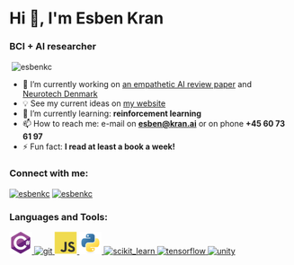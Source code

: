 <h1>Hi 👋, I'm Esben Kran</h1>
<h3>BCI + AI researcher</h3>

<p>&nbsp;<img align="center" src="https://github-readme-stats.vercel.app/api?username=esbenkc&show_icons=true&locale=en" alt="esbenkc" /></p>

- 🔭 I’m currently working on [an empathetic AI review paper](https://gitlab.com/esbenkran/empathetic-ai/-/boards/2566319) and [Neurotech Denmark](https://twitter.com/neurotech-denmark)
- 💡 See my current ideas on [my website](https://kran.ai/bachelor/ideas.php)
- 🌱 I’m currently learning: **reinforcement learning**
- 📫 How to reach me: e-mail on **esben@kran.ai** or on phone **+45 60 73 61 97**
- ⚡ Fun fact: **I read at least a book a week!**

<h3 align="left">Connect with me:</h3>
<p align="left">
<a href="https://twitter.com/esbenkc" target="blank"><img align="center" src="https://cdn.jsdelivr.net/npm/simple-icons@3.0.1/icons/twitter.svg" alt="esbenkc" height="30" width="40" /></a>
<a href="https://linkedin.com/in/esbenkc" target="blank"><img align="center" src="https://cdn.jsdelivr.net/npm/simple-icons@3.0.1/icons/linkedin.svg" alt="esbenkc" height="30" width="40" /></a>
</p>

<h3 align="left">Languages and Tools:</h3>
<p align="left"> <a href="https://www.w3schools.com/cs/" target="_blank"> <img src="https://raw.githubusercontent.com/devicons/devicon/master/icons/csharp/csharp-original.svg" alt="csharp" width="40" height="40"/> </a> <a href="https://git-scm.com/" target="_blank"> <img src="https://www.vectorlogo.zone/logos/git-scm/git-scm-icon.svg" alt="git" width="40" height="40"/> </a> <a href="https://developer.mozilla.org/en-US/docs/Web/JavaScript" target="_blank"> <img src="https://raw.githubusercontent.com/devicons/devicon/master/icons/javascript/javascript-original.svg" alt="javascript" width="40" height="40"/> </a> <a href="https://www.python.org" target="_blank"> <img src="https://raw.githubusercontent.com/devicons/devicon/master/icons/python/python-original.svg" alt="python" width="40" height="40"/> </a> <a href="https://scikit-learn.org/" target="_blank"> <img src="https://upload.wikimedia.org/wikipedia/commons/0/05/Scikit_learn_logo_small.svg" alt="scikit_learn" width="40" height="40"/> </a> <a href="https://www.tensorflow.org" target="_blank"> <img src="https://www.vectorlogo.zone/logos/tensorflow/tensorflow-icon.svg" alt="tensorflow" width="40" height="40"/> </a> <a href="https://unity.com/" target="_blank"> <img src="https://www.vectorlogo.zone/logos/unity3d/unity3d-icon.svg" alt="unity" width="40" height="40"/> </a> </p>
